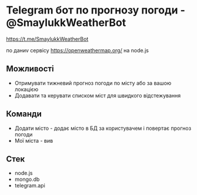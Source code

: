 # Telegram бот по прогнозу погоди - @SmaylukkWeatherBot
https://t.me/SmaylukkWeatherBot

по даниv сервісу https://openweathermap.org/ на node.js

## Можливості
* Отримувати тижневий прогноз погоди по місту або за вашою локацією
* Додавати та керувати списком міст для швидкого відстежування 

## Команди
* Додати місто - додає місто в БД за користувачем і повертає прогноз погоди
* Мої міста - вив 

## Стек
* node.js
* mongo.db
* telegram.api


###
